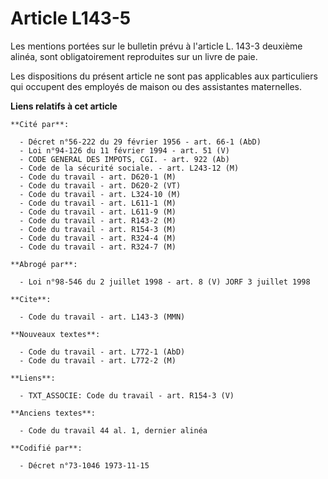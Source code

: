 # Article L143-5

Les mentions portées sur le bulletin prévu à l'article L. 143-3 deuxième alinéa, sont obligatoirement reproduites sur un
livre de paie.

Les dispositions du présent article ne sont pas applicables aux particuliers qui occupent des employés de maison ou des
assistantes maternelles.

**Liens relatifs à cet article**

	**Cité par**:

	  - Décret n°56-222 du 29 février 1956 - art. 66-1 (AbD)
	  - Loi n°94-126 du 11 février 1994 - art. 51 (V)
	  - CODE GENERAL DES IMPOTS, CGI. - art. 922 (Ab)
	  - Code de la sécurité sociale. - art. L243-12 (M)
	  - Code du travail - art. D620-1 (M)
	  - Code du travail - art. D620-2 (VT)
	  - Code du travail - art. L324-10 (M)
	  - Code du travail - art. L611-1 (M)
	  - Code du travail - art. L611-9 (M)
	  - Code du travail - art. R143-2 (M)
	  - Code du travail - art. R154-3 (M)
	  - Code du travail - art. R324-4 (M)
	  - Code du travail - art. R324-7 (M)

	**Abrogé par**:

	  - Loi n°98-546 du 2 juillet 1998 - art. 8 (V) JORF 3 juillet 1998

	**Cite**:

	  - Code du travail - art. L143-3 (MMN)

	**Nouveaux textes**:

	  - Code du travail - art. L772-1 (AbD)
	  - Code du travail - art. L772-2 (M)

	**Liens**:

	  - TXT_ASSOCIE: Code du travail - art. R154-3 (V)

	**Anciens textes**:

	  - Code du travail 44 al. 1, dernier alinéa

	**Codifié par**:

	  - Décret n°73-1046 1973-11-15
